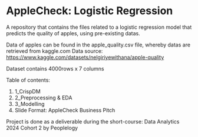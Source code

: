 # AppleCheck: Logistic Regression

A repository that contains the files related to a logistic regression model
that predicts the quality of apples, using pre-existing datas.

Data of apples can be found in the apple_quality.csv file,
whereby datas are retrieved from kaggle.com
Data source: https://www.kaggle.com/datasets/nelgiriyewithana/apple-quality

Dataset contains 4000rows x 7 columns

Table of contents:
1. 1_CrispDM
2. 2_Preprocessing & EDA
3. 3_Modelling
4. Slide Format: AppleCheck Business Pitch

Project is done as a deliverable during the short-course:
Data Analytics 2024 Cohort 2 by Peoplelogy

